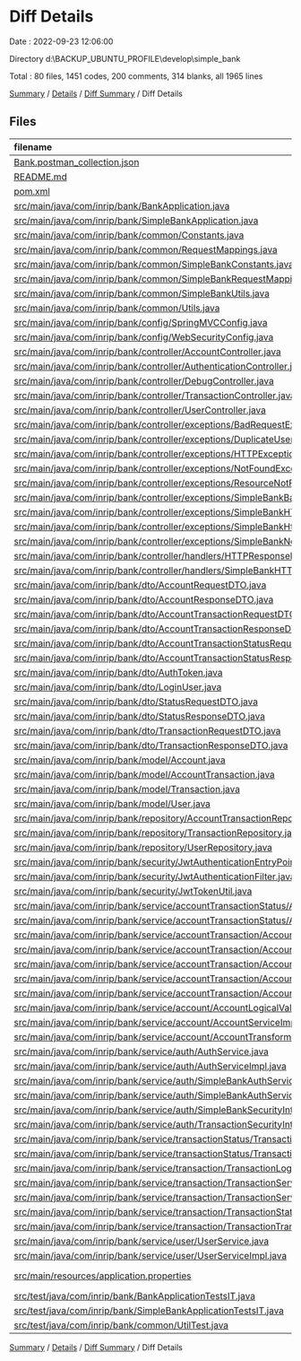 # Diff Details

Date : 2022-09-23 12:06:00

Directory d:\\BACKUP_UBUNTU_PROFILE\\develop\\simple_bank

Total : 80 files,  1451 codes, 200 comments, 314 blanks, all 1965 lines

[Summary](results.md) / [Details](details.md) / [Diff Summary](diff.md) / Diff Details

## Files
| filename | language | code | comment | blank | total |
| :--- | :--- | ---: | ---: | ---: | ---: |
| [Bank.postman_collection.json](/Bank.postman_collection.json) | JSON | 311 | 0 | 0 | 311 |
| [README.md](/README.md) | Markdown | 158 | 0 | 78 | 236 |
| [pom.xml](/pom.xml) | XML | 25 | -2 | 5 | 28 |
| [src/main/java/com/inrip/bank/BankApplication.java](/src/main/java/com/inrip/bank/BankApplication.java) | Java | -15 | 0 | -8 | -23 |
| [src/main/java/com/inrip/bank/SimpleBankApplication.java](/src/main/java/com/inrip/bank/SimpleBankApplication.java) | Java | 15 | 0 | 8 | 23 |
| [src/main/java/com/inrip/bank/common/Constants.java](/src/main/java/com/inrip/bank/common/Constants.java) | Java | -26 | -4 | -4 | -34 |
| [src/main/java/com/inrip/bank/common/RequestMappings.java](/src/main/java/com/inrip/bank/common/RequestMappings.java) | Java | -10 | -5 | -3 | -18 |
| [src/main/java/com/inrip/bank/common/SimpleBankConstants.java](/src/main/java/com/inrip/bank/common/SimpleBankConstants.java) | Java | 43 | 3 | 8 | 54 |
| [src/main/java/com/inrip/bank/common/SimpleBankRequestMappings.java](/src/main/java/com/inrip/bank/common/SimpleBankRequestMappings.java) | Java | 12 | 8 | 7 | 27 |
| [src/main/java/com/inrip/bank/common/SimpleBankUtils.java](/src/main/java/com/inrip/bank/common/SimpleBankUtils.java) | Java | 53 | 0 | 9 | 62 |
| [src/main/java/com/inrip/bank/common/Utils.java](/src/main/java/com/inrip/bank/common/Utils.java) | Java | -53 | 0 | -9 | -62 |
| [src/main/java/com/inrip/bank/config/SpringMVCConfig.java](/src/main/java/com/inrip/bank/config/SpringMVCConfig.java) | Java | -15 | -7 | -8 | -30 |
| [src/main/java/com/inrip/bank/config/WebSecurityConfig.java](/src/main/java/com/inrip/bank/config/WebSecurityConfig.java) | Java | 48 | 34 | 10 | 92 |
| [src/main/java/com/inrip/bank/controller/AccountController.java](/src/main/java/com/inrip/bank/controller/AccountController.java) | Java | 61 | 25 | 24 | 110 |
| [src/main/java/com/inrip/bank/controller/AuthenticationController.java](/src/main/java/com/inrip/bank/controller/AuthenticationController.java) | Java | 44 | 0 | 11 | 55 |
| [src/main/java/com/inrip/bank/controller/DebugController.java](/src/main/java/com/inrip/bank/controller/DebugController.java) | Java | 71 | 12 | 16 | 99 |
| [src/main/java/com/inrip/bank/controller/TransactionController.java](/src/main/java/com/inrip/bank/controller/TransactionController.java) | Java | -72 | -31 | -20 | -123 |
| [src/main/java/com/inrip/bank/controller/UserController.java](/src/main/java/com/inrip/bank/controller/UserController.java) | Java | 22 | 0 | 5 | 27 |
| [src/main/java/com/inrip/bank/controller/exceptions/BadRequestException.java](/src/main/java/com/inrip/bank/controller/exceptions/BadRequestException.java) | Java | -13 | -4 | -6 | -23 |
| [src/main/java/com/inrip/bank/controller/exceptions/DuplicateUserNameException.java](/src/main/java/com/inrip/bank/controller/exceptions/DuplicateUserNameException.java) | Java | 14 | 0 | 5 | 19 |
| [src/main/java/com/inrip/bank/controller/exceptions/HTTPException.java](/src/main/java/com/inrip/bank/controller/exceptions/HTTPException.java) | Java | -44 | -4 | -17 | -65 |
| [src/main/java/com/inrip/bank/controller/exceptions/NotFoundException.java](/src/main/java/com/inrip/bank/controller/exceptions/NotFoundException.java) | Java | -13 | -4 | -7 | -24 |
| [src/main/java/com/inrip/bank/controller/exceptions/ResourceNotFoundException.java](/src/main/java/com/inrip/bank/controller/exceptions/ResourceNotFoundException.java) | Java | 24 | 0 | 8 | 32 |
| [src/main/java/com/inrip/bank/controller/exceptions/SimpleBankBadRequestException.java](/src/main/java/com/inrip/bank/controller/exceptions/SimpleBankBadRequestException.java) | Java | 13 | 0 | 6 | 19 |
| [src/main/java/com/inrip/bank/controller/exceptions/SimpleBankHTTPException.java](/src/main/java/com/inrip/bank/controller/exceptions/SimpleBankHTTPException.java) | Java | 44 | 0 | 17 | 61 |
| [src/main/java/com/inrip/bank/controller/exceptions/SimpleBankHttpAcceptException.java](/src/main/java/com/inrip/bank/controller/exceptions/SimpleBankHttpAcceptException.java) | Java | 16 | 3 | 3 | 22 |
| [src/main/java/com/inrip/bank/controller/exceptions/SimpleBankNotFoundException.java](/src/main/java/com/inrip/bank/controller/exceptions/SimpleBankNotFoundException.java) | Java | 13 | 0 | 7 | 20 |
| [src/main/java/com/inrip/bank/controller/handlers/HTTPResponseHandler.java](/src/main/java/com/inrip/bank/controller/handlers/HTTPResponseHandler.java) | Java | -173 | -4 | -75 | -252 |
| [src/main/java/com/inrip/bank/controller/handlers/SimpleBankHTTPResponseHandler.java](/src/main/java/com/inrip/bank/controller/handlers/SimpleBankHTTPResponseHandler.java) | Java | 195 | 3 | 87 | 285 |
| [src/main/java/com/inrip/bank/dto/AccountRequestDTO.java](/src/main/java/com/inrip/bank/dto/AccountRequestDTO.java) | Java | 25 | 0 | 0 | 25 |
| [src/main/java/com/inrip/bank/dto/AccountResponseDTO.java](/src/main/java/com/inrip/bank/dto/AccountResponseDTO.java) | Java | 18 | 0 | -4 | 14 |
| [src/main/java/com/inrip/bank/dto/AccountTransactionRequestDTO.java](/src/main/java/com/inrip/bank/dto/AccountTransactionRequestDTO.java) | Java | 99 | 4 | 18 | 121 |
| [src/main/java/com/inrip/bank/dto/AccountTransactionResponseDTO.java](/src/main/java/com/inrip/bank/dto/AccountTransactionResponseDTO.java) | Java | 83 | 4 | 17 | 104 |
| [src/main/java/com/inrip/bank/dto/AccountTransactionStatusRequestDTO.java](/src/main/java/com/inrip/bank/dto/AccountTransactionStatusRequestDTO.java) | Java | 42 | 10 | 8 | 60 |
| [src/main/java/com/inrip/bank/dto/AccountTransactionStatusResponseDTO.java](/src/main/java/com/inrip/bank/dto/AccountTransactionStatusResponseDTO.java) | Java | 72 | 16 | 16 | 104 |
| [src/main/java/com/inrip/bank/dto/AuthToken.java](/src/main/java/com/inrip/bank/dto/AuthToken.java) | Java | 15 | 0 | 6 | 21 |
| [src/main/java/com/inrip/bank/dto/LoginUser.java](/src/main/java/com/inrip/bank/dto/LoginUser.java) | Java | 17 | 0 | 7 | 24 |
| [src/main/java/com/inrip/bank/dto/StatusRequestDTO.java](/src/main/java/com/inrip/bank/dto/StatusRequestDTO.java) | Java | -17 | -10 | -9 | -36 |
| [src/main/java/com/inrip/bank/dto/StatusResponseDTO.java](/src/main/java/com/inrip/bank/dto/StatusResponseDTO.java) | Java | -56 | -16 | -18 | -90 |
| [src/main/java/com/inrip/bank/dto/TransactionRequestDTO.java](/src/main/java/com/inrip/bank/dto/TransactionRequestDTO.java) | Java | -59 | -4 | -22 | -85 |
| [src/main/java/com/inrip/bank/dto/TransactionResponseDTO.java](/src/main/java/com/inrip/bank/dto/TransactionResponseDTO.java) | Java | -51 | -4 | -21 | -76 |
| [src/main/java/com/inrip/bank/model/Account.java](/src/main/java/com/inrip/bank/model/Account.java) | Java | 9 | 2 | 1 | 12 |
| [src/main/java/com/inrip/bank/model/AccountTransaction.java](/src/main/java/com/inrip/bank/model/AccountTransaction.java) | Java | 80 | 23 | 34 | 137 |
| [src/main/java/com/inrip/bank/model/Transaction.java](/src/main/java/com/inrip/bank/model/Transaction.java) | Java | -70 | -21 | -30 | -121 |
| [src/main/java/com/inrip/bank/model/User.java](/src/main/java/com/inrip/bank/model/User.java) | Java | 41 | 0 | 16 | 57 |
| [src/main/java/com/inrip/bank/repository/AccountTransactionRepository.java](/src/main/java/com/inrip/bank/repository/AccountTransactionRepository.java) | Java | 14 | 9 | 7 | 30 |
| [src/main/java/com/inrip/bank/repository/TransactionRepository.java](/src/main/java/com/inrip/bank/repository/TransactionRepository.java) | Java | -14 | -9 | -7 | -30 |
| [src/main/java/com/inrip/bank/repository/UserRepository.java](/src/main/java/com/inrip/bank/repository/UserRepository.java) | Java | 6 | 0 | 3 | 9 |
| [src/main/java/com/inrip/bank/security/JwtAuthenticationEntryPoint.java](/src/main/java/com/inrip/bank/security/JwtAuthenticationEntryPoint.java) | Java | 17 | 0 | 5 | 22 |
| [src/main/java/com/inrip/bank/security/JwtAuthenticationFilter.java](/src/main/java/com/inrip/bank/security/JwtAuthenticationFilter.java) | Java | 67 | 0 | 15 | 82 |
| [src/main/java/com/inrip/bank/security/JwtTokenUtil.java](/src/main/java/com/inrip/bank/security/JwtTokenUtil.java) | Java | 67 | 0 | 23 | 90 |
| [src/main/java/com/inrip/bank/service/accountTransactionStatus/AccountTransactionStatusService.java](/src/main/java/com/inrip/bank/service/accountTransactionStatus/AccountTransactionStatusService.java) | Java | 7 | 4 | 3 | 14 |
| [src/main/java/com/inrip/bank/service/accountTransactionStatus/AccountTransactionStatusServiceImpl.java](/src/main/java/com/inrip/bank/service/accountTransactionStatus/AccountTransactionStatusServiceImpl.java) | Java | 80 | 18 | 30 | 128 |
| [src/main/java/com/inrip/bank/service/accountTransaction/AccountTransactionLogicalValidator.java](/src/main/java/com/inrip/bank/service/accountTransaction/AccountTransactionLogicalValidator.java) | Java | 10 | 22 | 8 | 40 |
| [src/main/java/com/inrip/bank/service/accountTransaction/AccountTransactionService.java](/src/main/java/com/inrip/bank/service/accountTransaction/AccountTransactionService.java) | Java | 13 | 4 | 4 | 21 |
| [src/main/java/com/inrip/bank/service/accountTransaction/AccountTransactionServiceImpl.java](/src/main/java/com/inrip/bank/service/accountTransaction/AccountTransactionServiceImpl.java) | Java | 140 | 48 | 43 | 231 |
| [src/main/java/com/inrip/bank/service/accountTransaction/AccountTransactionStatusLogicalValidator.java](/src/main/java/com/inrip/bank/service/accountTransaction/AccountTransactionStatusLogicalValidator.java) | Java | 194 | 93 | 42 | 329 |
| [src/main/java/com/inrip/bank/service/accountTransaction/AccountTransactionTransformer.java](/src/main/java/com/inrip/bank/service/accountTransaction/AccountTransactionTransformer.java) | Java | 34 | 11 | 11 | 56 |
| [src/main/java/com/inrip/bank/service/account/AccountLogicalValidator.java](/src/main/java/com/inrip/bank/service/account/AccountLogicalValidator.java) | Java | -1 | 7 | -2 | 4 |
| [src/main/java/com/inrip/bank/service/account/AccountServiceImpl.java](/src/main/java/com/inrip/bank/service/account/AccountServiceImpl.java) | Java | 4 | -1 | -2 | 1 |
| [src/main/java/com/inrip/bank/service/account/AccountTransformer.java](/src/main/java/com/inrip/bank/service/account/AccountTransformer.java) | Java | 1 | 4 | 0 | 5 |
| [src/main/java/com/inrip/bank/service/auth/AuthService.java](/src/main/java/com/inrip/bank/service/auth/AuthService.java) | Java | -4 | -4 | -4 | -12 |
| [src/main/java/com/inrip/bank/service/auth/AuthServiceImpl.java](/src/main/java/com/inrip/bank/service/auth/AuthServiceImpl.java) | Java | -25 | -5 | -9 | -39 |
| [src/main/java/com/inrip/bank/service/auth/SimpleBankAuthService.java](/src/main/java/com/inrip/bank/service/auth/SimpleBankAuthService.java) | Java | 4 | 3 | 4 | 11 |
| [src/main/java/com/inrip/bank/service/auth/SimpleBankAuthServiceImpl.java](/src/main/java/com/inrip/bank/service/auth/SimpleBankAuthServiceImpl.java) | Java | 25 | 4 | 9 | 38 |
| [src/main/java/com/inrip/bank/service/auth/SimpleBankSecurityInterceptor.java](/src/main/java/com/inrip/bank/service/auth/SimpleBankSecurityInterceptor.java) | Java | 45 | 4 | 22 | 71 |
| [src/main/java/com/inrip/bank/service/auth/TransactionSecurityInterceptor.java](/src/main/java/com/inrip/bank/service/auth/TransactionSecurityInterceptor.java) | Java | -47 | -4 | -23 | -74 |
| [src/main/java/com/inrip/bank/service/transactionStatus/TransactionStatusService.java](/src/main/java/com/inrip/bank/service/transactionStatus/TransactionStatusService.java) | Java | -6 | -4 | -3 | -13 |
| [src/main/java/com/inrip/bank/service/transactionStatus/TransactionStatusServiceImpl.java](/src/main/java/com/inrip/bank/service/transactionStatus/TransactionStatusServiceImpl.java) | Java | -70 | -15 | -28 | -113 |
| [src/main/java/com/inrip/bank/service/transaction/TransactionLogicalValidator.java](/src/main/java/com/inrip/bank/service/transaction/TransactionLogicalValidator.java) | Java | -10 | -20 | -6 | -36 |
| [src/main/java/com/inrip/bank/service/transaction/TransactionService.java](/src/main/java/com/inrip/bank/service/transaction/TransactionService.java) | Java | -13 | -4 | -4 | -21 |
| [src/main/java/com/inrip/bank/service/transaction/TransactionServiceImpl.java](/src/main/java/com/inrip/bank/service/transaction/TransactionServiceImpl.java) | Java | -139 | -47 | -41 | -227 |
| [src/main/java/com/inrip/bank/service/transaction/TransactionStatusLogicalValidator.java](/src/main/java/com/inrip/bank/service/transaction/TransactionStatusLogicalValidator.java) | Java | -139 | -71 | -17 | -227 |
| [src/main/java/com/inrip/bank/service/transaction/TransactionTransformer.java](/src/main/java/com/inrip/bank/service/transaction/TransactionTransformer.java) | Java | -33 | -4 | -11 | -48 |
| [src/main/java/com/inrip/bank/service/user/UserService.java](/src/main/java/com/inrip/bank/service/user/UserService.java) | Java | 6 | 0 | 3 | 9 |
| [src/main/java/com/inrip/bank/service/user/UserServiceImpl.java](/src/main/java/com/inrip/bank/service/user/UserServiceImpl.java) | Java | 46 | 0 | 14 | 60 |
| [src/main/resources/application.properties](/src/main/resources/application.properties) | Java Properties | 2 | 2 | 2 | 6 |
| [src/test/java/com/inrip/bank/BankApplicationTestsIT.java](/src/test/java/com/inrip/bank/BankApplicationTestsIT.java) | Java | -465 | -133 | -132 | -730 |
| [src/test/java/com/inrip/bank/SimpleBankApplicationTestsIT.java](/src/test/java/com/inrip/bank/SimpleBankApplicationTestsIT.java) | Java | 620 | 242 | 174 | 1,036 |
| [src/test/java/com/inrip/bank/common/UtilTest.java](/src/test/java/com/inrip/bank/common/UtilTest.java) | Java | 19 | 19 | 5 | 43 |

[Summary](results.md) / [Details](details.md) / [Diff Summary](diff.md) / Diff Details